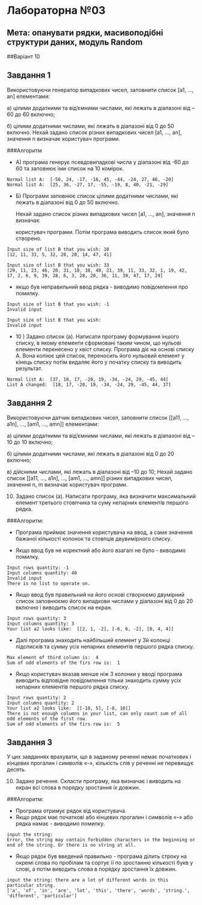 # Лабораторна №03
## Мета: опанувати рядки, масивоподібні структури даних, модуль Random
##Варіант 10

## Завдання 1

Використовуючи генератор випадкових чисел, заповнити список [a1, …, an]
елементами:

a) цілими додатними та від’ємними числами, які лежать в діапазоні від –60 до
60 включно;

б) цілими додатними числами, які лежать в діапазоні від 0 до 50 включно.
Нехай задано список різних випадкових чисел [a1, …, an], значення n визначає
користувач програми.

###Алгоритм

- A) програма генерує псевдовипадкові числа у діапазоні від -60 до 60 та заповнює їми список на 10 комірок.
```angular2html
Normal list A:  [-56, 24, -17, -16, 45, -44, -24, 27, 46, -20]
Normal list A:  [25, 36, -27, 17, -55, -19, 8, 40, -21, -29]

```
- Б) Програми заповнює список цілими додатними числами, які лежать в діапазоні від 0 до 50 включно.

  Нехай задано список різних випадкових чисел [a1, …, an], значення n визначає

  користувач програми. Потім програма виводить список який було створено.
```angular2html
Input size of list B that you wish: 10
[12, 11, 33, 5, 32, 20, 20, 14, 47, 41]

Input size of list B that you wish: 33
[29, 11, 23, 46, 20, 31, 18, 38, 40, 21, 39, 11, 33, 32, 1, 19, 42, 17, 2, 6, 9, 39, 28, 6, 3, 28, 20, 36, 11, 39, 47, 17, 29]
```
- якщо був неправильний ввод рядка - виводимо повідомлення про помилку.
```angular2html
Input size of list B that you wish: -1
Invalid input

Input size of list B that you wish: 
Invalid input
```

- 10 ) Задано список (a). Написати програму формування іншого списку, в якому
  елементи сформовані таким чином, що нульові елементи перенесено у хвіст
  списку. Програма діє на основі списку А. Вона копіює цей список, переносить його нульовий елемент
  у кінець списку потім видаляє його у початку списку та виводить результат.

```angular2html
Normal list A:  [37, 18, 17, -20, 19, -34, -24, 29, -45, 44]
List A changed:  [18, 17, -20, 19, -34, -24, 29, -45, 44, 37]
```
## Завдання 2

Використовуючи датчик випадкових чисел, заповнити список [[а11, …, a1n], …,
[аm1, …, amn]] елементами:

а) цілими додатними та від’ємними числами, які лежать в діапазоні від –10 до
10 включно;

б) цілими додатними числами, які лежать в діапазоні від 0 до 20 включно;

в) дійсними числами, які лежать в діапазоні від –10 до 10;
Нехай задано список [[а11, …, a1n], …, [аm1, …, amn]] різних випадкових чисел,
значення n, m визначає користувач програми.

10. Задано список (а). Написати програму, яка визначити максимальний
елемент третього стовпчика та суму непарних елементів першого рядка.

###Алгоритм:

- Програма приймає значення користувача на ввод, а саме значення бажаної кількості колонок
  та стовпців двувимірного списку.
  
- Якщо ввод був не коректний або його взагалі не було - виводимо помилку.
```angular2html
Input rows quantity: -1
Input columns quantity: 40
Invalid input
There is no list to operate on.
```
- Якщо ввод був правильний на його основі створюємо двумірний список заповнюємо його
  випадкови числами у діапазоні від 0 до 20 включно і виводить список на екран.
```angular2html
Input rows quantity: 3
Input columns quantity: 3
Your list a2 looks like:  [[2, 1, -2], [-6, 6, -2], [8, 4, 4]]
``` 
- Далі програма знаходить найбільший елемент у 3й колонці підсписків та сумму усіх непарних
  елементів першого рядка списку.
  
```angular2html
Max element of third column is:  4
Sum of odd elements of the firs row is:  1
```
- Якщо користувач вказав менше ніж 3 колонки у вводі програма виводить відповідне 
  повідомлення тільки знаходить сумму усіх непарних елементів першого рядка списку.
  
```angular2html
Input rows quantity: 2
Input columns quantity: 2
Your list a2 looks like:  [[-10, 5], [-8, 10]]
There is not enough columns in your list, can only count sum of all odd elements of the first row.
Sum of odd elements of the firs row is:  5
```
## Завдання 3
У цих завданнях врахувати, що в заданому реченні немає початкових і
кінцевих прогалин і символів «–», кількість слів у реченні не перевищує
десять.

10. Задано речення. Скласти програму, яка визначає і виводить на екран всі
слова в порядку зростання їх довжин.
    
###Алгоритм:
- Програма отримує рядок від користувача.
- Якщо рядок має початкові або кінцевих прогалин і символів «–» або рядка намає - 
  виводимо помилку.
    
```angular2html
input the string: 
Error, the string may contain forbidden characters in the beginning or end of the string. Or there is no string at all.
```
- Якщо рядок був введений правильно - програма ділить строку на окремі слова по пробілам та сортує ії по
зростанню кількості букв у слові, а потім виводить слова в порядку зростання їх довжин.
    
```angular2html
input the string: there are a lot of different words in this particular string.
['a', 'of', 'in', 'are', 'lot', 'this', 'there', 'words', 'string.', 'different', 'particular']
```
